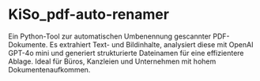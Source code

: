 # KiSo_pdf-auto-renamer
Ein Python-Tool zur automatischen Umbenennung gescannter PDF-Dokumente. Es extrahiert Text- und Bildinhalte, analysiert diese mit OpenAI GPT-4o mini und generiert strukturierte Dateinamen für eine effizientere Ablage. Ideal für Büros, Kanzleien und Unternehmen mit hohem Dokumentenaufkommen.
